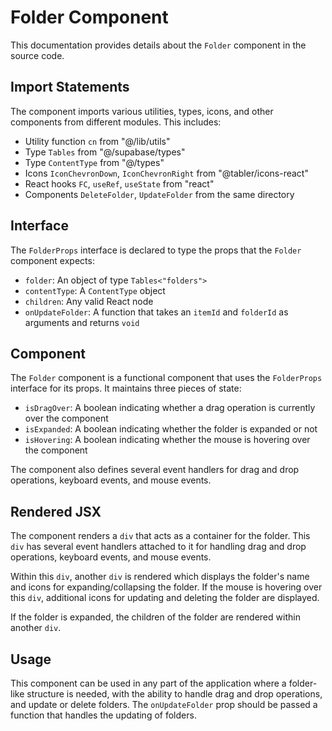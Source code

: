 # Folder Component

This documentation provides details about the `Folder` component in the source code.

## Import Statements

The component imports various utilities, types, icons, and other components from different modules. This includes:

- Utility function `cn` from "@/lib/utils"
- Type `Tables` from "@/supabase/types"
- Type `ContentType` from "@/types"
- Icons `IconChevronDown`, `IconChevronRight` from "@tabler/icons-react"
- React hooks `FC`, `useRef`, `useState` from "react"
- Components `DeleteFolder`, `UpdateFolder` from the same directory

## Interface

The `FolderProps` interface is declared to type the props that the `Folder` component expects:

- `folder`: An object of type `Tables<"folders">`
- `contentType`: A `ContentType` object
- `children`: Any valid React node
- `onUpdateFolder`: A function that takes an `itemId` and `folderId` as arguments and returns `void`

## Component

The `Folder` component is a functional component that uses the `FolderProps` interface for its props. It maintains three pieces of state:

- `isDragOver`: A boolean indicating whether a drag operation is currently over the component
- `isExpanded`: A boolean indicating whether the folder is expanded or not
- `isHovering`: A boolean indicating whether the mouse is hovering over the component

The component also defines several event handlers for drag and drop operations, keyboard events, and mouse events.

## Rendered JSX

The component renders a `div` that acts as a container for the folder. This `div` has several event handlers attached to it for handling drag and drop operations, keyboard events, and mouse events.

Within this `div`, another `div` is rendered which displays the folder's name and icons for expanding/collapsing the folder. If the mouse is hovering over this `div`, additional icons for updating and deleting the folder are displayed.

If the folder is expanded, the children of the folder are rendered within another `div`.

## Usage

This component can be used in any part of the application where a folder-like structure is needed, with the ability to handle drag and drop operations, and update or delete folders. The `onUpdateFolder` prop should be passed a function that handles the updating of folders.